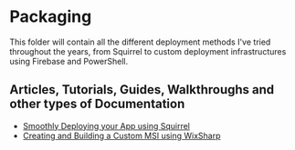 # Packaging
This folder will contain all the different deployment methods I've tried throughout the years, from Squirrel to custom deployment infrastructures using Firebase and PowerShell.

## Articles, Tutorials, Guides, Walkthroughs and other types of Documentation
- [Smoothly Deploying your App using Squirrel](https://tmp.lnk/)
- [Creating and Building a Custom MSI using WixSharp](Packaging/WixSharp.md)
